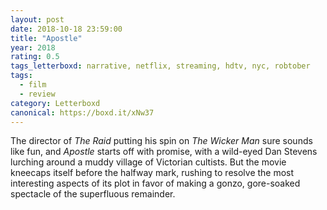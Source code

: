 ```yaml
---
layout: post 
date: 2018-10-18 23:59:00
title: "Apostle"
year: 2018
rating: 0.5
tags_letterboxd: narrative, netflix, streaming, hdtv, nyc, robtober
tags:
  - film
  - review
category: Letterboxd
canonical: https://boxd.it/xNw37
---
```


The director of <cite>The Raid</cite> putting his spin on <cite>The Wicker Man</cite> sure sounds like fun, and <cite>Apostle</cite> starts off with promise, with a wild-eyed Dan Stevens lurching around a muddy village of Victorian cultists. But the movie kneecaps itself before the halfway mark, rushing to resolve the most interesting aspects of its plot in favor of making a gonzo, gore-soaked spectacle of the superfluous remainder.